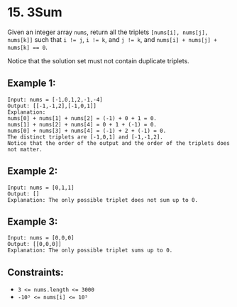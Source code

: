 # 15. 3Sum

Given an integer array `nums`, return all the triplets `[nums[i], nums[j], nums[k]]` such that `i != j`, `i != k`, and `j != k`, and `nums[i] + nums[j] + nums[k] == 0`.

Notice that the solution set must not contain duplicate triplets.

## Example 1:

```
Input: nums = [-1,0,1,2,-1,-4]
Output: [[-1,-1,2],[-1,0,1]]
Explanation:
nums[0] + nums[1] + nums[2] = (-1) + 0 + 1 = 0.
nums[1] + nums[2] + nums[4] = 0 + 1 + (-1) = 0.
nums[0] + nums[3] + nums[4] = (-1) + 2 + (-1) = 0.
The distinct triplets are [-1,0,1] and [-1,-1,2].
Notice that the order of the output and the order of the triplets does not matter.
```

## Example 2:

```
Input: nums = [0,1,1]
Output: []
Explanation: The only possible triplet does not sum up to 0.
```

## Example 3:

```
Input: nums = [0,0,0]
Output: [[0,0,0]]
Explanation: The only possible triplet sums up to 0.
```

## Constraints:

- `3 <= nums.length <= 3000`
- `-10⁵ <= nums[i] <= 10⁵`
